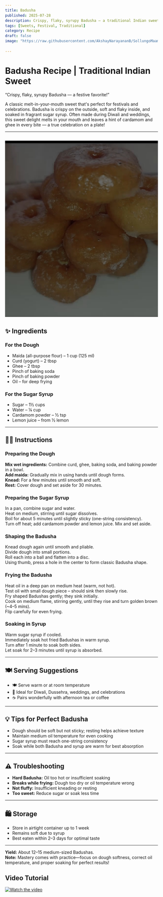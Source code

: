 ```yaml
---
title: Badusha  
published: 2025-07-28  
description: Crispy, flaky, syrupy Badusha — a traditional Indian sweet perfect for festivals and celebrations.  
tags: [Sweets, Festival, Traditional]  
category: Recipe  
draft: false  
image: "https://raw.githubusercontent.com/AkshayNarayananB/SollungoMaami/master/images/badusha.jpg"
  
---
```


#  Badusha Recipe | Traditional Indian Sweet

“Crispy, flaky, syrupy Badusha — a festive favorite!”

A classic melt-in-your-mouth sweet that's perfect for festivals and celebrations. Badusha is crispy on the outside, soft and flaky inside, and soaked in fragrant sugar syrup. Often made during Diwali and weddings, this sweet delight melts in your mouth and leaves a hint of cardamom and ghee in every bite — a true celebration on a plate!

---
![badusha](https://raw.githubusercontent.com/AkshayNarayananB/SollungoMaami/master/images/badusha.jpg)
---




## ✨ Ingredients

### For the Dough  
-  Maida (all-purpose flour) – 1 cup (125 ml)  
-  Curd (yogurt) – 2 tbsp  
-  Ghee – 2 tbsp  
-  Pinch of baking soda  
-  Pinch of baking powder  
-  Oil – for deep frying  

### For the Sugar Syrup  
-  Sugar – 1½ cups  
-  Water – ¼ cup  
-  Cardamom powder – ½ tsp  
-  Lemon juice – from ½ lemon  

---

## 👩‍🍳 Instructions

### Preparing the Dough  
**Mix wet ingredients:** Combine curd, ghee, baking soda, and baking powder in a bowl.  
**Add maida:** Gradually mix in using hands until dough forms.  
**Knead:** For a few minutes until smooth and soft.  
**Rest:** Cover dough and set aside for 30 minutes.

### Preparing the Sugar Syrup  
In a pan, combine sugar and water.  
Heat on medium, stirring until sugar dissolves.  
Boil for about 5 minutes until slightly sticky (one-string consistency).  
Turn off heat; add cardamom powder and lemon juice. Mix and set aside.

### Shaping the Badusha  
Knead dough again until smooth and pliable.  
Divide dough into small portions.  
Roll each into a ball and flatten into a disc.  
Using thumb, press a hole in the center to form classic Badusha shape.  

### Frying the Badusha  
Heat oil in a deep pan on medium heat (warm, not hot).  
Test oil with small dough piece – should sink then slowly rise.  
Fry shaped Badushas gently; they sink initially.  
Cook on medium flame, stirring gently, until they rise and turn golden brown (~4–5 mins).  
Flip carefully for even frying.

### Soaking in Syrup  
Warm sugar syrup if cooled.  
Immediately soak hot fried Badushas in warm syrup.  
Turn after 1 minute to soak both sides.  
Let soak for 2–3 minutes until syrup is absorbed.

---

## 🍽️ Serving Suggestions

- 🍽️ Serve warm or at room temperature  
- 🎉 Ideal for Diwali, Dussehra, weddings, and celebrations  
- ☕ Pairs wonderfully with afternoon tea or coffee  

---

## 💡 Tips for Perfect Badusha

-  Dough should be soft but not sticky; resting helps achieve texture  
-  Maintain medium oil temperature for even cooking  
-  Sugar syrup must reach one-string consistency  
-  Soak while both Badusha and syrup are warm for best absorption  

---

## ⚠️ Troubleshooting

-  **Hard Badusha:** Oil too hot or insufficient soaking  
-  **Breaks while frying:** Dough too dry or oil temperature wrong  
-  **Not fluffy:** Insufficient kneading or resting  
-  **Too sweet:** Reduce sugar or soak less time  

---

## 🛍️ Storage

-  Store in airtight container up to 1 week  
-  Remains soft due to syrup  
-  Best eaten within 2–3 days for optimal taste  

---

**Yield:** About 12–15 medium-sized Badushas.  
**Note:** Mastery comes with practice—focus on dough softness, correct oil temperature, and proper soaking for perfect results!


## Video Tutorial

[![Watch the video](https://img.youtube.com/vi/68VOVjN1Fyg/0.jpg)](https://youtu.be/68VOVjN1Fyg?si=LRPfFVjnCiAbKgKM)
